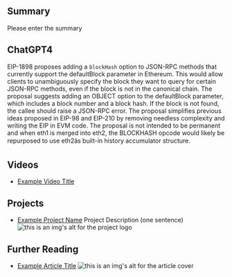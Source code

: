 ## Summary

Please enter the summary

## ChatGPT4

EIP-1898 proposes adding a `blockHash` option to JSON-RPC methods that currently support the defaultBlock parameter in Ethereum. This would allow clients to unambiguously specify the block they want to query for certain JSON-RPC methods, even if the block is not in the canonical chain. The proposal suggests adding an OBJECT option to the defaultBlock parameter, which includes a block number and a block hash. If the block is not found, the callee should raise a JSON-RPC error. The proposal simplifies previous ideas proposed in EIP-98 and EIP-210 by removing needless complexity and writing the EIP in EVM code. The proposal is not intended to be permanent and when eth1 is merged into eth2, the BLOCKHASH opcode would likely be repurposed to use eth2âs built-in history accumulator structure.

## Videos

- [Example Video Title](https://www.youtube.com/watch?v=TDGq4aeevgY)

## Projects

- [Example Project Name](https://xxxx.xxx/xxxxx) Project Description (one sentence) ![this is an img's alt for the project logo](https://xxxx.xxx/project-logo.xxx)

## Further Reading

- [Example Article Title](https://xxxx.xxx/xxxxx) ![this is an img's alt for the article cover](https://xxxx.xxx/article-cover.xxx)
